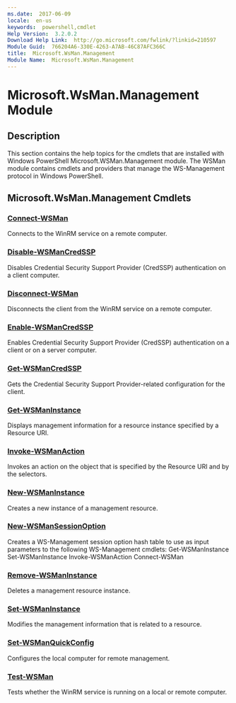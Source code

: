 ```yaml
---
ms.date:  2017-06-09
locale:  en-us
keywords:  powershell,cmdlet
Help Version:  3.2.0.2
Download Help Link:  http://go.microsoft.com/fwlink/?linkid=210597
Module Guid:  766204A6-330E-4263-A7AB-46C87AFC366C
title:  Microsoft.WsMan.Management
Module Name:  Microsoft.WsMan.Management
---
```


# Microsoft.WsMan.Management Module
## Description
This section contains the help topics for the cmdlets that are installed with Windows PowerShell Microsoft.WSMan.Management module. The WSMan module contains cmdlets and providers that manage the WS-Management protocol in Windows PowerShell.

## Microsoft.WsMan.Management Cmdlets
### [Connect-WSMan](Connect-WSMan.md)
Connects to the WinRM service on a remote computer.


### [Disable-WSManCredSSP](Disable-WSManCredSSP.md)
Disables Credential Security Support Provider (CredSSP) authentication on a client computer.


### [Disconnect-WSMan](Disconnect-WSMan.md)
Disconnects the client from the WinRM service on a remote computer.


### [Enable-WSManCredSSP](Enable-WSManCredSSP.md)
Enables Credential Security Support Provider (CredSSP) authentication on a client or on a server computer.


### [Get-WSManCredSSP](Get-WSManCredSSP.md)
Gets the Credential Security Support Provider-related configuration for the client.


### [Get-WSManInstance](Get-WSManInstance.md)
Displays management information for a resource instance specified by a Resource URI.


### [Invoke-WSManAction](Invoke-WSManAction.md)
Invokes an action on the object that is specified by the Resource URI and by the selectors.


### [New-WSManInstance](New-WSManInstance.md)
Creates a new instance of a management resource.


### [New-WSManSessionOption](New-WSManSessionOption.md)
Creates a WS-Management session option hash table to use as input parameters to the following WS-Management cmdlets: Get-WSManInstance Set-WSManInstance Invoke-WSManAction Connect-WSMan


### [Remove-WSManInstance](Remove-WSManInstance.md)
Deletes a management resource instance.


### [Set-WSManInstance](Set-WSManInstance.md)
Modifies the management information that is related to a resource.


### [Set-WSManQuickConfig](Set-WSManQuickConfig.md)
Configures the local computer for remote management.


### [Test-WSMan](Test-WSMan.md)
Tests whether the WinRM service is running on a local or remote computer.

